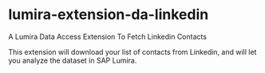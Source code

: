 lumira-extension-da-linkedin
============================

A Lumira Data Access Extension To Fetch Linkedin Contacts

This extension will download your list of contacts from Linkedin, and will let you analyze the dataset in SAP Lumira.
